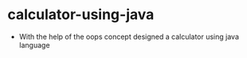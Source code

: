 # calculator-using-java
*  With the help of the oops concept designed a calculator using java language
